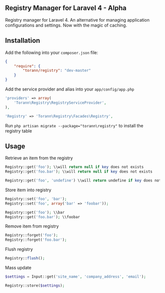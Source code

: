 ## Registry Manager for Laravel 4 - Alpha

Registry manager for Laravel 4. An alternative for managing application configurations and settings. Now with the magic of caching.

## Installation

Add the following into your `composer.json` file:

```json
{
	"require": {
		"torann/registry": "dev-master"
	}
}
```

Add the service provider and alias into your `app/config/app.php`

```php
'providers' => array(
	'Torann\Registry\RegistryServiceProvider',
),

'Registry' => 'Torann\Registry\Facades\Registry',
```

Run `php artisan migrate --package="torann\registry"` to install the registry table

## Usage

Retrieve an item from the registry

```php
Registry::get('foo'); \\will return null if key does not exists
Registry::get('foo.bar'); \\will return null if key does not exists

Registry::get('foo', 'undefine') \\will return undefine if key does not exists
```

Store item into registry

```php
Registry::set('foo', 'bar');
Registry::set('foo', array('bar' => 'foobar'));

Registry::get('foo'); \\bar
Registry::get('foo.bar'); \\foobar
```

Remove item from registry

```php
Registry::forget('foo');
Registry::forget('foo.bar');
```

Flush registry

```php
Registry::flush();
```

Mass update

```php
$settings = Input::get('site_name', 'company_address', 'email');

Registry::store($settings);
```
